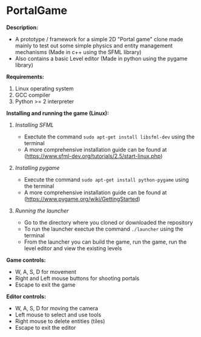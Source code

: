 # PortalGame

**Description:**
  - A prototype / framework for a simple 2D "Portal game" clone made mainly to test out some simple physics 
  and entity management mechanisms (Made in c++ using the SFML library)
  - Also contains a basic Level editor (Made in python using the pygame library)
  
**Requirements:**
  1. Linux operating system
  2. GCC compiler
  3. Python >= 2 interpreter

**Installing and running the game (Linux):**
  1. *Installing SFML*
      - Exectute the command `sudo apt-get install libsfml-dev` using the terminal
      - A more comprehensive installation guide can be found at (https://www.sfml-dev.org/tutorials/2.5/start-linux.php)
      
  2. *Installing pygame*
      - Execute the command `sudo apt-get install python-pygame` using the terminal
      - A more comprehensive installation guide can be found at (https://www.pygame.org/wiki/GettingStarted)
      
  3. *Running the launcher*
      - Go to the directory where you cloned or downloaded the repository
      - To run the launcher exectue the command `./launcher` using the terminal
      - From the launcher you can build the game, run the game, run the level editor and view the existing levels
      
 **Game controls:**
   - W, A, S, D for movement
   - Right and Left mouse buttons for shooting portals
   - Escape to exit the game
   
 **Editor controls:**
   - W, A, S, D for moving the camera
   - Left mouse to select and use tools
   - Right mouse to delete entities (tiles)
   - Escape to exit the editor
